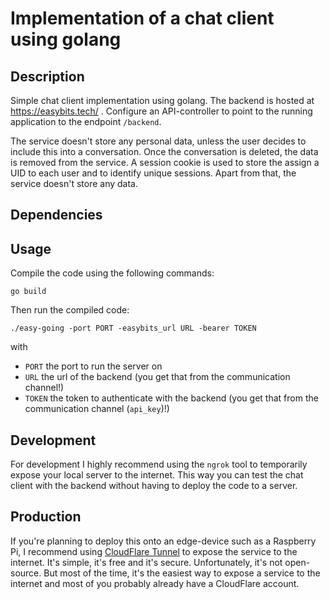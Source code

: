 # Implementation of a chat client using golang

## Description
Simple chat client implementation using golang.
The backend is hosted at https://easybits.tech/ .
Configure an API-controller to point to the running application to the endpoint `/backend`.

The service doesn't store any personal data, unless the user decides to include this into a conversation.
Once the conversation is deleted, the data is removed from the service.
A session cookie is used to store the assign a UID to each user and to identify unique sessions.
Apart from that, the service doesn't store any data.

## Dependencies

## Usage
Compile the code using the following commands:
```
go build
```

Then run the compiled code:
```
./easy-going -port PORT -easybits_url URL -bearer TOKEN
```
with
- `PORT` the port to run the server on
- `URL` the url of the backend (you get that from the communication channel!)
- `TOKEN` the token to authenticate with the backend (you get that from the communication channel (`api_key`)!)

## Development
For development I highly recommend using the `ngrok` tool to temporarily expose your local server to the internet.
This way you can test the chat client with the backend without having to deploy the code to a server.

## Production
If you're planning to deploy this onto an edge-device such as a Raspberry Pi, I recommend using [CloudFlare Tunnel](https://developers.cloudflare.com/cloudflare-one/connections/connect-networks/) to expose the service to the internet.
It's simple, it's free and it's secure. Unfortunately, it's not open-source.
But most of the time, it's the easiest way to expose a service to the internet and most of you probably already have a CloudFlare account.
